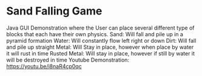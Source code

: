 # Sand Falling Game
Java GUI Demonstration where the User can place several different type of blocks that each have their own physics.
Sand: Will fall and pile up in a pyramid formation
Water: Will constantly flow left right or down
Dirt: Will fall and pile up straight
Metal: Will Stay in place, however when place by water it will rust in time
Rusted Metal: Will stay in place, however if still by water it will be destroyed in time
Youtube Demonstration: https://youtu.be/i8naR4cp0qc
